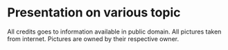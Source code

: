 # Presentation on various topic
All credits goes to information available in public domain.
All pictures taken from internet. Pictures are owned by their respective owner.
